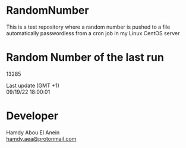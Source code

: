 # RandomNumber    
This is a test repository where a random number is pushed to a file automatically passwordless from a cron job in my Linux CentOS server    
# Random Number of the last run   
13285
      
Last update (GMT +1)    
09/19/22 18:00:01
# Developer    
Hamdy Abou El Anein   
hamdy.aea@protonmail.com
